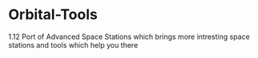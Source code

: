 # Orbital-Tools
1.12 Port of Advanced Space Stations which brings more intresting space stations and tools which help you there
